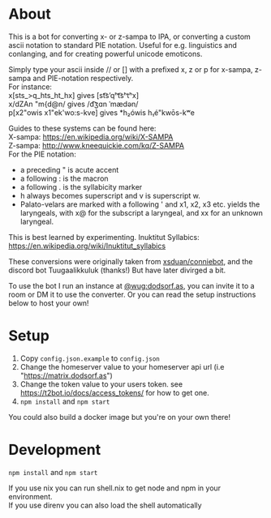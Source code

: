 # About
This is a bot for converting x- or z-sampa to IPA, or converting a custom ascii notation to standard PIE notation. Useful for e.g. linguistics and conlanging, and for creating powerful unicode emoticons.

Simply type your ascii inside // or [] with a prefixed x, z or p for x-sampa, z-sampa and PIE-notation respectively.  
For instance:  
x[sts_>q_hts_ht_hx] gives [st͡sʼqʰt͡sʰtʰx]  
x/dZAn "m{d@n/ gives /d͡ʒɑn ˈmædən/  
p[x2"owis x1"ek'wo:s-kve] gives *h₂ówis h₁é"kwōs-kʷe


Guides to these systems can be found here:  
X-sampa: https://en.wikipedia.org/wiki/X-SAMPA  
Z-sampa: http://www.kneequickie.com/kq/Z-SAMPA  
For the PIE notation:

* a preceding " is acute accent
* a following : is the macron
* a following . is the syllabicity marker
* h always becomes superscript and v is superscript w.
* Palato-velars are marked with a following ' and x1, x2, x3 etc. yields the laryngeals, with x@ for the subscript a laryngeal, and xx for an unknown laryngeal.

This is best learned by experimenting.
Inuktitut Syllabics: https://en.wikipedia.org/wiki/Inuktitut_syllabics

These conversions were originally taken from [xsduan/conniebot](https://github.com/xsduan/conniebot), and the discord bot Tuugaalikkuluk (thanks!) But have later divirged a bit.

To use the bot I run an instance at [@wug:dodsorf.as](https://matrix.to/#/@wug:dodsorf.as), you can invite it to a room or DM it to use the converter. Or you can read the setup instructions below to host your own!

# Setup
1. Copy `config.json.example` to `config.json`
2. Change the homeserver value to your homeserver api url (i.e "https://matrix.dodsorf.as")
3. Change the token value to your users token. see https://t2bot.io/docs/access_tokens/ for how to get one.
4. `npm install` and `npm start`

You could also build a docker image but you're on your own there!

# Development
`npm install` and `npm start`

If you use nix you can run shell.nix to get node and npm in your environment.  
If you use direnv you can also load the shell automatically